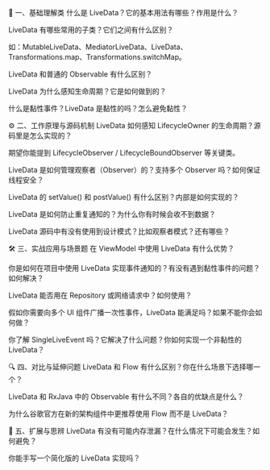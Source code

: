 🧠 一、基础理解类
什么是 LiveData？它的基本用法有哪些？作用是什么？

LiveData 有哪些常用的子类？它们之间有什么区别？

如：MutableLiveData、MediatorLiveData、LiveData、Transformations.map、Transformations.switchMap。

LiveData 和普通的 Observable 有什么区别？

LiveData 为什么感知生命周期？它是如何做到的？

什么是黏性事件？LiveData 是黏性的吗？怎么避免黏性？

⚙️ 二、工作原理与源码机制
LiveData 如何感知 LifecycleOwner 的生命周期？源码里是怎么实现的？

期望你能提到 LifecycleObserver / LifecycleBoundObserver 等关键类。

LiveData 是如何管理观察者（Observer）的？支持多个 Observer 吗？如何保证线程安全？

LiveData 的 setValue() 和 postValue() 有什么区别？内部是如何实现的？

LiveData 是如何防止重复通知的？为什么你有时候会收不到数据？

LiveData 源码中有没有使用到设计模式？比如观察者模式？还有哪些？

🛠 三、实战应用与场景题
在 ViewModel 中使用 LiveData 有什么优势？

你是如何在项目中使用 LiveData 实现事件通知的？有没有遇到黏性事件的问题？如何解决？

LiveData 能否用在 Repository 或网络请求中？如何使用？

假如你需要向多个 UI 组件广播一次性事件，LiveData 能满足吗？如果不能你会如何做？

你了解 SingleLiveEvent 吗？它解决了什么问题？你如何实现一个非黏性的 LiveData？

🔍 四、对比与延伸问题
LiveData 和 Flow 有什么区别？你在什么场景下选择哪一个？

LiveData 和 RxJava 中的 Observable 有什么不同？各自的优缺点是什么？

为什么谷歌官方在新的架构组件中更推荐使用 Flow 而不是 LiveData？

🧩 五、扩展与思辨
LiveData 有没有可能内存泄漏？在什么情况下可能会发生？如何避免？

你能手写一个简化版的 LiveData 实现吗？